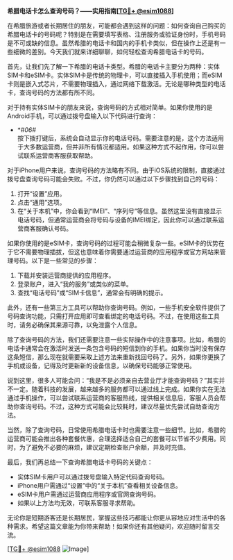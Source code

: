 **希腊电话卡怎么查询号码？——实用指南[[TG💪+ @esim1088](https://t.me/s/esim1088)]**

在希腊旅游或者长期居住的朋友，可能都会遇到这样的问题：如何查询自己购买的希腊电话卡的号码呢？特别是在需要填写表格、注册服务或验证身份时，手机号码是不可或缺的信息。虽然希腊的电话卡和国内的手机卡类似，但在操作上还是有一些细微的差别。今天我们就来详细聊聊，如何轻松查询希腊电话卡的号码。

首先，让我们先了解一下希腊的电话卡类型。希腊的电话卡主要分为两种：实体SIM卡和eSIM卡。实体SIM卡是传统的物理卡，可以直接插入手机使用；而eSIM卡则是嵌入式芯片，不需要物理插入，通过网络下载激活。无论是哪种类型的电话卡，查询号码的方法都有所不同。

对于持有实体SIM卡的朋友来说，查询号码的方式相对简单。如果你使用的是Android手机，可以通过拨号盘输入以下代码进行查询：

* **#*06#**  
按下拨打键后，系统会自动显示你的电话号码。需要注意的是，这个方法适用于大多数运营商，但并非所有情况都适用。如果这种方式不起作用，你可以尝试联系运营商客服获取帮助。

对于iPhone用户来说，查询号码的方法略有不同。由于iOS系统的限制，直接通过拨号盘查询号码可能会失败。不过，你仍然可以通过以下步骤找到自己的号码：

1. 打开“设置”应用。
2. 点击“通用”选项。
3. 在“关于本机”中，你会看到“IMEI”、“序列号”等信息。虽然这里没有直接显示电话号码，但通常运营商会将号码与设备的IMEI绑定，因此你可以通过联系运营商客服确认号码。

如果你使用的是eSIM卡，查询号码的过程可能会稍微复杂一些。eSIM卡的优势在于它不需要物理插拔，但这也意味着你需要通过运营商的应用程序或官方网站来管理号码。以下是一些常见的步骤：

1. 下载并安装运营商提供的应用程序。
2. 登录账户，进入“我的服务”或类似的菜单。
3. 查找“电话号码”或“SIM卡信息”，通常会有明确的提示。

此外，还有一些第三方工具可以帮助你查询号码。例如，一些手机安全软件提供了号码查询功能，只需打开应用即可查看绑定的电话号码。不过，在使用这些工具时，请务必确保其来源可靠，以免泄露个人信息。

除了查询号码的方法，我们还需要注意一些实际操作中的注意事项。比如，希腊的电话卡通常会在激活时发送一条包含号码的短信到你的手机。如果你当时没有保存这条短信，那么现在就需要采取上述方法来重新找回号码了。另外，如果你更换了手机或设备，记得及时更新新的设备信息，以确保号码能够正常使用。

说到这里，很多人可能会问：“我是不是必须亲自去营业厅才能查询号码？”其实并不一定。随着科技的发展，越来越多的服务都可以通过线上完成。如果你实在无法通过手机操作，可以尝试联系运营商的客服热线，提供相关信息后，客服人员会帮助你查询号码。不过，这种方式可能会比较耗时，建议尽量优先尝试自助查询方法。

当然，除了查询号码，日常使用希腊电话卡时也需要注意一些细节。比如，希腊的运营商可能会推出各种套餐优惠，合理选择适合自己的套餐可以节省不少费用。同时，为了避免不必要的麻烦，建议定期检查账户余额，并及时充值。

最后，我们再总结一下查询希腊电话卡号码的关键点：
- 实体SIM卡用户可以通过拨号盘输入特定代码查询号码。
- iPhone用户需通过“设置”中的“关于本机”查看相关设备信息。
- eSIM卡用户需通过运营商应用程序或官网查询号码。
- 如果以上方法均无效，可联系客服寻求帮助。

无论你是短期游客还是长期居民，掌握这些技巧都能让你更从容地应对生活中的各种需求。希望这篇文章能为你带来帮助！如果你还有其他疑问，欢迎随时留言交流。

[[TG💪+ @esim1088](https://t.me/s/esim1088) ![Image](https://i.postimg.cc/4NQfJmqS/Snipaste-2025-05-13-00-14-12.png)]